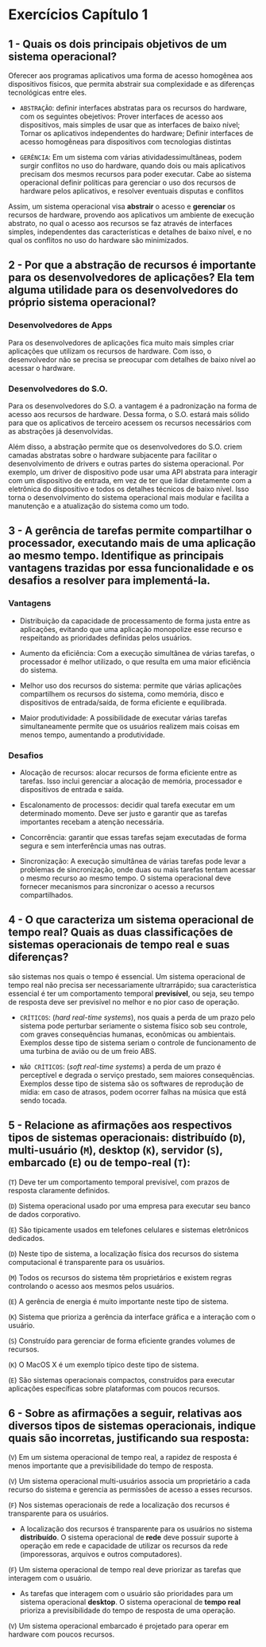 # Exercícios Capítulo 1

## 1 - Quais os dois principais objetivos de um sistema operacional?

Oferecer aos programas aplicativos uma forma de acesso homogênea aos dispositivos físicos, que permita abstrair sua complexidade e as diferenças tecnológicas entre eles.

* `ABSTRAÇÃO`: definir interfaces abstratas para os recursos do hardware, com os seguintes obejetivos: 
Prover interfaces de acesso aos dispositivos, mais simples de usar que as interfaces de baixo nível; 
Tornar os aplicativos independentes do hardware; 
Definir interfaces de acesso homogêneas para dispositivos com tecnologias distintas

* `GERÊNCIA`: Em um sistema com várias atividadessimultâneas, podem surgir conflitos no uso do hardware, quando dois ou mais aplicativos precisam dos mesmos recursos para poder executar. 
Cabe ao sistema operacional definir políticas para gerenciar o uso dos recursos de hardware pelos aplicativos, e resolver eventuais disputas e conflitos


Assim, um sistema operacional visa **abstrair** o acesso e **gerenciar** os recursos de hardware, provendo aos aplicativos um ambiente de execução abstrato, no qual o acesso aos recursos se faz através de interfaces simples, independentes das características e detalhes de baixo nível, e no qual os conflitos no uso do hardware são minimizados.

## 2 - Por que a abstração de recursos é importante para os desenvolvedores de aplicações? Ela tem alguma utilidade para os desenvolvedores do próprio sistema operacional?

### Desenvolvedores de Apps

Para os desenvolvedores de aplicações fica muito mais simples criar aplicações que utilizam os recursos de hardware. Com isso, o desenvolvedor não se precisa se preocupar com detalhes de baixo nível ao acessar o hardware.

### Desenvolvedores do S.O.

Para os desenvolvedores do S.O. a vantagem é a padronização na forma de acesso aos recursos de hardware. Dessa forma, o S.O. estará mais sólido para que os aplicativos de terceiro acessem os recursos necessários com as abstrações já desenvolvidas.

Além disso, a abstração permite que os desenvolvedores do S.O. criem camadas abstratas sobre o hardware subjacente para facilitar o desenvolvimento de drivers e outras partes do sistema operacional. Por exemplo, um driver de dispositivo pode usar uma API abstrata para interagir com um dispositivo de entrada, em vez de ter que lidar diretamente com a eletrônica do dispositivo e todos os detalhes técnicos de baixo nível. Isso torna o desenvolvimento do sistema operacional mais modular e facilita a manutenção e a atualização do sistema como um todo.

## 3 - A gerência de tarefas permite compartilhar o processador, executando mais de uma aplicação ao mesmo tempo. Identifique as principais vantagens trazidas por essa funcionalidade e os desafios a resolver para implementá-la.

### Vantagens

* Distribuição da capacidade de processamento de forma justa entre as aplicações, evitando que uma aplicação monopolize esse recurso e respeitando as prioridades definidas pelos usuários.

* Aumento da eficiência: Com a execução simultânea de várias tarefas, o processador é melhor utilizado, o que resulta em uma maior eficiência do sistema.

* Melhor uso dos recursos do sistema: permite que várias aplicações compartilhem os recursos do sistema, como memória, disco e dispositivos de entrada/saída, de forma eficiente e equilibrada.

* Maior produtividade: A possibilidade de executar várias tarefas simultaneamente permite que os usuários realizem mais coisas em menos tempo, aumentando a produtividade.

### Desafios

* Alocação de recursos: alocar recursos de forma eficiente entre as tarefas. Isso inclui gerenciar a alocação de memória, processador e dispositivos de entrada e saída.

* Escalonamento de processos: decidir qual tarefa executar em um determinado momento. Deve ser justo e garantir que as tarefas importantes recebam a atenção necessária.

* Concorrência: garantir que essas tarefas sejam executadas de forma segura e sem interferência umas nas outras.

* Sincronização: A execução simultânea de várias tarefas pode levar a problemas de sincronização, onde duas ou mais tarefas tentam acessar o mesmo recurso ao mesmo tempo. O sistema operacional deve fornecer mecanismos para sincronizar o acesso a recursos compartilhados.

## 4 - O que caracteriza um sistema operacional de tempo real? Quais as duas classificações de sistemas operacionais de tempo real e suas diferenças?

são sistemas nos quais o tempo é essencial. Um sistema operacional de tempo real não precisa ser necessariamente ultrarrápido; sua característica essencial é ter um comportamento temporal **previsível**, ou seja, seu tempo de resposta deve ser previsível no melhor e no pior caso de operação.

* `CRÍTICOS`: (*hard real-time systems*), nos quais a perda de um prazo pelo sistema pode perturbar seriamente o sistema físico sob seu controle, com graves consequências humanas, econômicas ou ambientais. Exemplos desse tipo de sistema seriam o controle de funcionamento de uma turbina de avião ou de um freio ABS.

* `NÃO CRÍTICOS`: (*soft real-time systems*) a perda de um prazo é perceptível e degrada o serviço prestado, sem maiores consequências. Exemplos desse tipo de sistema são os softwares de reprodução de mídia: em caso de atrasos, podem ocorrer falhas na música que está sendo tocada.

## 5 - Relacione as afirmações aos respectivos tipos de sistemas operacionais: distribuído (`D`), multi-usuário (`M`), desktop (`K`), servidor (`S`), embarcado (`E`) ou de tempo-real (`T`):

(`T`) Deve ter um comportamento temporal previsível, com prazos de resposta claramente definidos.

(`D`) Sistema operacional usado por uma empresa para executar seu banco de dados corporativo.

(`E`) São tipicamente usados em telefones celulares e sistemas eletrônicos dedicados.

(`D`) Neste tipo de sistema, a localização física dos recursos do sistema computacional é transparente para os usuários.

(`M`) Todos os recursos do sistema têm proprietários e existem regras controlando o acesso aos mesmos pelos usuários.

(`E`) A gerência de energia é muito importante neste tipo de sistema.

(`K`) Sistema que prioriza a gerência da interface gráfica e a interação com o usuário.

(`S`) Construído para gerenciar de forma eficiente grandes volumes de recursos.

(`K`) O MacOS X é um exemplo típico deste tipo de sistema.

(`E`) São sistemas operacionais compactos, construídos para executar aplicações específicas sobre plataformas com poucos recursos.

## 6 - Sobre as afirmações a seguir, relativas aos diversos tipos de sistemas operacionais, indique quais são incorretas, justificando sua resposta:

(`V`) Em um sistema operacional de tempo real, a rapidez de resposta é menos importante que a previsibilidade do tempo de resposta.

(`V`) Um sistema operacional multi-usuários associa um proprietário a cada recurso do sistema e gerencia as permissões de acesso a esses recursos.

(`F`) Nos sistemas operacionais de rede a localização dos recursos é transparente para os usuários.

* A localização dos recursos é transparente para os usuários no sistema **distribuído**. O sistema operacional de **rede** deve possuir suporte à operação em rede e capacidade de utilizar os recursos da rede (imporessoras, arquivos e outros computadores).

(`F`) Um sistema operacional de tempo real deve priorizar as tarefas que interagem com o usuário.

* As tarefas que interagem com o usuário são prioridades para um sistema operacional **desktop**. O sistema operacional de **tempo real** prioriza a previsibilidade do tempo de resposta de uma operação.

(`V`) Um sistema operacional embarcado é projetado para operar em hardware com poucos recursos.